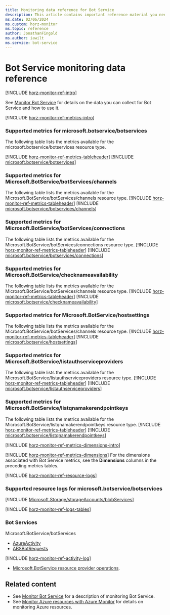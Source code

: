 ```yaml
---
title: Monitoring data reference for Bot Service
description: This article contains important reference material you need when you monitor Bot Service.
ms.date: 02/06/2024
ms.custom: horz-monitor
ms.topic: reference
author: JonathanFingold
ms.author: iawilt
ms.service: bot-service
---
```


<!-- 
IMPORTANT 
To make this template easier to use, first:
1. Search and replace Bot Service with the official name of your service.
2. Search and replace bot-service with the service name to use in GitHub filenames.-->

<!-- VERSION 3.0 2024_01_01
For background about this template, see https://review.learn.microsoft.com/en-us/help/contribute/contribute-monitoring?branch=main -->

<!-- Most services can use the following sections unchanged. All headings are required unless otherwise noted.
The sections use #included text you don't have to maintain, which changes when Azure Monitor functionality changes. Add info into the designated service-specific places if necessary. Remove #includes or template content that aren't relevant to your service.

At a minimum your service should have the following two articles:

1. The primary monitoring article (based on the template monitor-service-template.md)
   - Title: "Monitor Bot Service"
   - TOC title: "Monitor"
   - Filename: "monitor-bot-service.md"

2. A reference article that lists all the metrics and logs for your service (based on this template).
   - Title: "Bot Service monitoring data reference"
   - TOC title: "Monitoring data reference"
   - Filename: "monitor-bot-service-reference.md".
-->

# Bot Service monitoring data reference

<!-- Intro. Required. -->
[!INCLUDE [horz-monitor-ref-intro](~/../articles/reusable-content/azure-monitor/horizontals/horz-monitor-ref-intro.md)]

See [Monitor Bot Service](monitor-bot-service.md) for details on the data you can collect for Bot Service and how to use it.

<!-- ## Metrics. Required section. -->
[!INCLUDE [horz-monitor-ref-metrics-intro](~/../articles/reusable-content/azure-monitor/horizontals/horz-monitor-ref-metrics-intro.md)]

<!-- Repeat the following section for each resource type/namespace in your service. -->
### Supported metrics for microsoft.botservice/botservices
The following table lists the metrics available for the microsoft.botservice/botservices resource type.
<!-- For each ### section:
1. Replace the <ResourceType/namespace> placeholder in the heading and introductory sentence. Example: ### Supported metrics for Microsoft.Storage/storageAccounts/blobServices
2. Find the metrics for the resource type at https://learn.microsoft.com/azure/azure-monitor/reference/supported-metrics/metrics-index#supported-metrics-per-resource-type, which is autogenerated from underlying systems. Either link to the listed metrics page(s), OR #include the metrics table(s).
3. Add any further information after each metric #include or link. -->

<!-- Use either the LINK or INCLUDE option and remove the other option.
- LINK to metrics page. Example: - [Microsoft.Storage/storageAccounts/blobServices](/azure/azure-monitor/reference/supported-metrics/microsoft-storage-storageaccounts-blobservices-metrics)
- OR INCLUDE metrics table, starting with the metrics tableheader: -->
[!INCLUDE [horz-monitor-ref-metrics-tableheader](~/../articles/reusable-content/azure-monitor/horizontals/horz-monitor-ref-metrics-tableheader.md)]
[!INCLUDE [microsoft.botservice/botservices](~/../azure-reference-other-repo/azure-monitor-ref/supported-metrics/includes/microsoft-botservice-botservices-metrics-include.md)]

### Supported metrics for Microsoft.BotService/botServices/channels
The following table lists the metrics available for the Microsoft.BotService/botServices/channels resource type.
[!INCLUDE [horz-monitor-ref-metrics-tableheader](~/../articles/reusable-content/azure-monitor/horizontals/horz-monitor-ref-metrics-tableheader.md)]
[!INCLUDE [microsoft.botservice/botservices/channels](~/../azure-reference-other-repo/azure-monitor-ref/supported-metrics/includes/microsoft-botservice-botservices-channels-metrics-include.md)]

### Supported metrics for Microsoft.BotService/botServices/connections
The following table lists the metrics available for the Microsoft.BotService/botServices/connections resource type.
[!INCLUDE [horz-monitor-ref-metrics-tableheader](~/../articles/reusable-content/azure-monitor/horizontals/horz-monitor-ref-metrics-tableheader.md)]
[!INCLUDE [microsoft.botservice/botservices/connections](~/../azure-reference-other-repo/azure-monitor-ref/supported-metrics/includes/microsoft-botservice-botservices-connections-metrics-include.md)]

### Supported metrics for Microsoft.BotService/checknameavailability
The following table lists the metrics available for the Microsoft.BotService/botServices/channels resource type.
[!INCLUDE [horz-monitor-ref-metrics-tableheader](~/../articles/reusable-content/azure-monitor/horizontals/horz-monitor-ref-metrics-tableheader.md)]
[!INCLUDE [microsoft.botservice/checknameavailability](~/../azure-reference-other-repo/azure-monitor-ref/supported-metrics/includes/microsoft-botservice-checknameavailability-metrics-include.md)]

### Supported metrics for Microsoft.BotService/hostsettings
The following table lists the metrics available for the Microsoft.BotService/botServices/channels resource type.
[!INCLUDE [horz-monitor-ref-metrics-tableheader](~/../articles/reusable-content/azure-monitor/horizontals/horz-monitor-ref-metrics-tableheader.md)]
[!INCLUDE [microsoft.botservice/hostsettings](~/../azure-reference-other-repo/azure-monitor-ref/supported-metrics/includes/microsoft-botservice-hostsettings-metrics-include.md)]

### Supported metrics for Microsoft.BotService/listauthserviceproviders
The following table lists the metrics available for the Microsoft.BotService/listauthserviceproviders resource type.
[!INCLUDE [horz-monitor-ref-metrics-tableheader](~/../articles/reusable-content/azure-monitor/horizontals/horz-monitor-ref-metrics-tableheader.md)]
[!INCLUDE [microsoft.botservice/listauthserviceproviders](~/../azure-reference-other-repo/azure-monitor-ref/supported-metrics/includes/microsoft-botservice-listauthserviceproviders-metrics-include.md)]

### Supported metrics for Microsoft.BotService/listqnamakerendpointkeys
The following table lists the metrics available for the Microsoft.BotService/listqnamakerendpointkeys resource type.
[!INCLUDE [horz-monitor-ref-metrics-tableheader](~/../articles/reusable-content/azure-monitor/horizontals/horz-monitor-ref-metrics-tableheader.md)]
[!INCLUDE [microsoft.botservice/listqnamakerendpointkeys](~/../azure-reference-other-repo/azure-monitor-ref/supported-metrics/includes/microsoft-botservice-listqnamakerendpointkeys-metrics-include.md)]

<!-- ## Metric dimensions. Required section. -->
[!INCLUDE [horz-monitor-ref-metrics-dimensions-intro](~/../articles/reusable-content/azure-monitor/horizontals/horz-monitor-ref-metrics-dimensions-intro.md)]
<!-- Use one of the following includes, depending on whether you have metrics with dimensions.
- If you have metrics with dimensions, use the following include and list the metrics with dimensions after the include. For an example, see https://learn.microsoft.com/azure/storage/common/monitor-storage-reference#metrics-dimensions. Questions: email azmondocs@microsoft.com. -->
[!INCLUDE [horz-monitor-ref-metrics-dimensions](~/../articles/reusable-content/azure-monitor/horizontals/horz-monitor-ref-metrics-dimensions.md)]
For the dimensions associated with Bot Service metrics, see the **Dimensions** columns in the preceding metrics tables.

<!-- ## Resource logs. Required section. -->
[!INCLUDE [horz-monitor-ref-resource-logs](~/../articles/reusable-content/azure-monitor/horizontals/horz-monitor-ref-resource-logs.md)]

<!-- Add at least one resource provider/resource type here. Example: ### Supported resource logs for Microsoft.Storage/storageAccounts/blobServices
Repeat this section for each resource type/namespace in your service. -->
### Supported resource logs for microsoft.botservice/botservices
<!-- For each ### section, follow the same instructions as for the Metrics section, except find the resource logs for your service in the Log Categories column at https://learn.microsoft.com/azure/azure-monitor/reference/supported-logs/logs-index#supported-log-categories-per-resource-type, which is autogenerated from underlying systems.
Link to or include the logs table. Example link:
- [Microsoft.Storage/storageAccounts/blobServices](/azure/azure-monitor/reference/supported-logs/microsoft-storage-storageaccounts-blobservices-logs)
OR INCLUDE resource logs table using the following #include format: [!INCLUDE [<ResourceType>](~/../azure-reference-other-repo/azure-monitor-ref/supported-logs/includes/<resource-type>-logs-include.md)]. -->
[!INCLUDE [Microsoft.Storage/storageAccounts/blobServices](~/../azure-reference-other-repo/azure-monitor-ref/supported-logs/includes/microsoft-botservice-botservices-logs-include.md)]

<!-- ## Azure Monitor Logs tables. Required section. -->
[!INCLUDE [horz-monitor-ref-logs-tables](~/../articles/reusable-content/azure-monitor/horizontals/horz-monitor-ref-logs-tables.md)]
### Bot Services
Microsoft.BotService/botServices
- [AzureActivity](/azure/azure-monitor/reference/tables/azureactivity)
- [ABSBotRequests](/azure/azure-monitor/reference/tables/absbotrequests)
<!-- Find the table(s) for your service at https://learn.microsoft.com/azure/azure-monitor/reference/tables/tables-resourcetype. These files are auto generated from the REST API.
NOTE: Also refer to https://learn.microsoft.com/azure/azure-monitor/reference/tables/azurediagnostics#azure-diagnostics-mode to see whether your service uses the AzureDiagnostics table in Azure Monitor Logs / Log Analytics. 
Link to the service-specific tables. If your service uses the AzureDiagnostics table, list the fields you use and what they're for. If your service uses both tables, list both types of information. Add any further information after each table link, such as descriptions and usage, or information not found in the tables. Example:
### Storage Accounts
Microsoft.Storage/storageAccounts
- [StorageBlobLogs](/azure/azure-monitor/reference/tables/storagebloblogs) -->

<!-- ## Activity log. Required section. -->
[!INCLUDE [horz-monitor-ref-activity-log](~/../articles/reusable-content/azure-monitor/horizontals/horz-monitor-ref-activity-log.md)]
<!-- Refer to https://learn.microsoft.com/azure/role-based-access-control/resource-provider-operations and link to the possible operations for your service, using the format - [<Namespace> resource provider operations](/azure/role-based-access-control/resource-provider-operations#<namespace>). -->
- [Microsoft.BotService resource provider operations](/azure/role-based-access-control/resource-provider-operations#microsoftbotservice).

<!-- ## Other schemas. Optional section. Please keep heading in this order. If your service uses other schemas, add the following include and information. 
[!INCLUDE [horz-monitor-ref-other-schemas](~/../articles/reusable-content/azure-monitor/horizontals/horz-monitor-ref-other-schemas.md)]
<!-- List other schemas and their usage here. These can be resource logs, alerts, event hub formats, etc. depending on what you think is important. You can put JSON messages, API responses not listed in the REST API docs, and other similar types of info here.  -->

## Related content

- See [Monitor Bot Service](monitor-bot-service.md) for a description of monitoring Bot Service.
- See [Monitor Azure resources with Azure Monitor](/azure/azure-monitor/essentials/monitor-azure-resource) for details on monitoring Azure resources.
